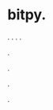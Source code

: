 # bitpy.
.
.
.
.












.






















































.
























.



























.








